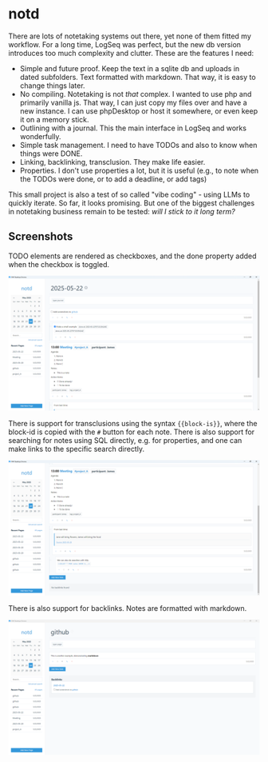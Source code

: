 # notd

There are lots of notetaking systems out there, yet none of them fitted my workflow. For a long time, LogSeq was perfect, but the new db version introduces too much complexity and clutter. These are the features I need:

- Simple and future proof. Keep the text in a sqlite db and uploads in dated subfolders. Text formatted with markdown. That way, it is easy to change things later.
- No compiling. Notetaking is not *that* complex. I wanted to use php and primarily vanilla js. That way, I can just copy my files over and have a new instance. I can use phpDesktop or host it somewhere, or even keep it on a memory stick.
- Outlining with a journal. This the main interface in LogSeq and works wonderfully.
- Simple task management. I need to have TODOs and also to know when things were DONE.
- Linking, backlinking, transclusion. They make life easier.
- Properties. I don't use properties a lot, but it is useful (e.g., to note when the TODOs were done, or to add a deadline, or add tags)

This small project is also a test of so called "vibe coding" - using LLMs to quickly iterate. So far, it looks promising. But one of the biggest challenges in notetaking business remain to be tested: *will I stick to it long term?*

## Screenshots

TODO elements are rendered as checkboxes, and the done property added when the checkbox is toggled.

![](frontpage.png)

There is support for transclusions using the syntax `{{block-is}}`, where the block-id is copied with the `#` button for each note. There is also support for searching for notes using SQL directly, e.g. for properties, and one can make links to the specific search directly.

![](transclusion.png)

There is also support for backlinks. Notes are formatted with markdown.

![](backlinks.png)
